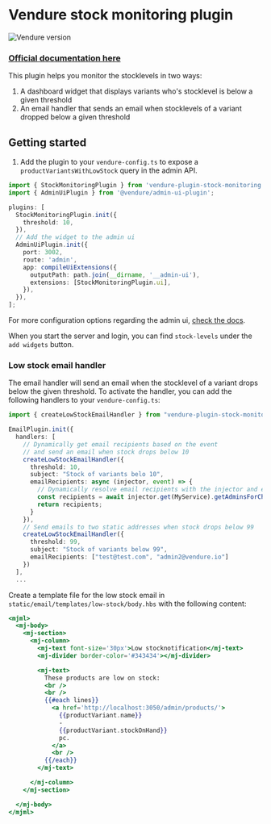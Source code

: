 # Vendure stock monitoring plugin

![Vendure version](https://img.shields.io/badge/dynamic/json.svg?url=https%3A%2F%2Fraw.githubusercontent.com%2FPinelab-studio%2Fpinelab-vendure-plugins%2Fmain%2Fpackage.json&query=$.devDependencies[%27@vendure/core%27]&colorB=blue&label=Built%20on%20Vendure)

### [Official documentation here](https://pinelab-plugins.com/plugin/vendure-plugin-stock-monitoring)

This plugin helps you monitor the stocklevels in two ways:

1. A dashboard widget that displays variants who's stocklevel is below a given threshold
2. An email handler that sends an email when stocklevels of a variant dropped below a given threshold

## Getting started

1. Add the plugin to your `vendure-config.ts` to expose a `productVariantsWithLowStock` query in the admin API.

```ts
import { StockMonitoringPlugin } from 'vendure-plugin-stock-monitoring';
import { AdminUiPlugin } from '@vendure/admin-ui-plugin';

plugins: [
  StockMonitoringPlugin.init({
    threshold: 10,
  }),
  // Add the widget to the admin ui
  AdminUiPlugin.init({
    port: 3002,
    route: 'admin',
    app: compileUiExtensions({
      outputPath: path.join(__dirname, '__admin-ui'),
      extensions: [StockMonitoringPlugin.ui],
    }),
  }),
];
```

For more configuration options regarding the admin
ui, [check the docs](https://www.vendure.io/docs/plugins/extending-the-admin-ui/).

When you start the server and login, you can find `stock-levels` under the `add widgets` button.

### Low stock email handler

The email handler will send an email when the stocklevel of a variant drops below the given threshold. To activate the
handler, you can add the following handlers to your `vendure-config.ts`:

```ts
import { createLowStockEmailHandler } from "vendure-plugin-stock-monitoring";

EmailPlugin.init({
  handlers: [
    // Dynamically get email recipients based on the event
    // and send an email when stock drops below 10
    createLowStockEmailHandler({
      threshold: 10,
      subject: "Stock of variants belo 10",
      emailRecipients: async (injector, event) => {
        // Dynamically resolve email recipients with the injector and event
        const recipients = await injector.get(MyService).getAdminsForChannel(event.ctx);
        return recipients;
      }
    }),
    // Send emails to two static addresses when stock drops below 99
    createLowStockEmailHandler({
      threshold: 99,
      subject: "Stock of variants below 99",
      emailRecipients: ["test@test.com", "admin2@vendure.io"]
    })
  ],
  ...
```

Create a template file for the low stock email in `static/email/templates/low-stock/body.hbs` with the following
content:

```handlebars
<mjml>
  <mj-body>
    <mj-section>
      <mj-column>
        <mj-text font-size='30px'>Low stocknotification</mj-text>
        <mj-divider border-color='#343434'></mj-divider>

        <mj-text>
          These products are low on stock:
          <br />
          <br />
          {{#each lines}}
            <a href='http://localhost:3050/admin/products/'>
              {{productVariant.name}}
              -
              {{productVariant.stockOnHand}}
              pc.
            </a>
            <br />
          {{/each}}
        </mj-text>

      </mj-column>
    </mj-section>

  </mj-body>
</mjml>
```
